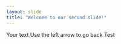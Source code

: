 ```yaml
---
layout: slide
title: "Welcome to our second slide!"
---
```

Your text
Use the left arrow to go back
Test
